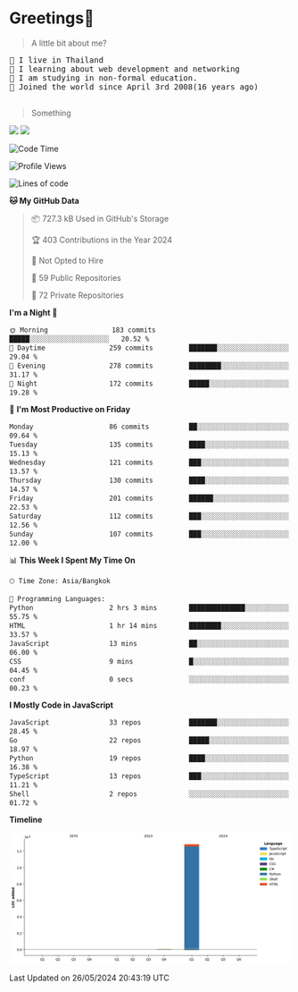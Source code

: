 <h1>Greetings👋</h1>

> A little bit about me?
<pre>
📍 I live in Thailand
💽 I learning about web development and networking
📝 I am studying in non-formal education.
🍰 Joined the world since April 3rd 2008(16 years ago)

</pre>

> Something
<img src="https://github-readme-stats-eight-theta.vercel.app/api?username=bluestar-b&show_icons=true&theme=tokyonight&include_all_commits=true&count_private=true" />

<img src="https://github-readme-stats.vercel.app/api/top-langs/?username=bluestar-b&theme=tokyonight&include_all_commits=true&layout=compact&langs_count=10&border_radius=8" />

<!--START_SECTION:waka-->
![Code Time](http://img.shields.io/badge/Code%20Time-13%20hrs%2021%20mins-blue)

![Profile Views](http://img.shields.io/badge/Profile%20Views-123-blue)

![Lines of code](https://img.shields.io/badge/From%20Hello%20World%20I%27ve%20Written-12.9%20million%20lines%20of%20code-blue)

**🐱 My GitHub Data** 

> 📦 727.3 kB Used in GitHub's Storage 
 > 
> 🏆 403 Contributions in the Year 2024
 > 
> 🚫 Not Opted to Hire
 > 
> 📜 59 Public Repositories 
 > 
> 🔑 72 Private Repositories 
 > 
**I'm a Night 🦉** 

```text
🌞 Morning                183 commits         █████░░░░░░░░░░░░░░░░░░░░   20.52 % 
🌆 Daytime                259 commits         ███████░░░░░░░░░░░░░░░░░░   29.04 % 
🌃 Evening                278 commits         ████████░░░░░░░░░░░░░░░░░   31.17 % 
🌙 Night                  172 commits         █████░░░░░░░░░░░░░░░░░░░░   19.28 % 
```
📅 **I'm Most Productive on Friday** 

```text
Monday                   86 commits          ██░░░░░░░░░░░░░░░░░░░░░░░   09.64 % 
Tuesday                  135 commits         ████░░░░░░░░░░░░░░░░░░░░░   15.13 % 
Wednesday                121 commits         ███░░░░░░░░░░░░░░░░░░░░░░   13.57 % 
Thursday                 130 commits         ████░░░░░░░░░░░░░░░░░░░░░   14.57 % 
Friday                   201 commits         ██████░░░░░░░░░░░░░░░░░░░   22.53 % 
Saturday                 112 commits         ███░░░░░░░░░░░░░░░░░░░░░░   12.56 % 
Sunday                   107 commits         ███░░░░░░░░░░░░░░░░░░░░░░   12.00 % 
```


📊 **This Week I Spent My Time On** 

```text
🕑︎ Time Zone: Asia/Bangkok

💬 Programming Languages: 
Python                   2 hrs 3 mins        ██████████████░░░░░░░░░░░   55.75 % 
HTML                     1 hr 14 mins        ████████░░░░░░░░░░░░░░░░░   33.57 % 
JavaScript               13 mins             ██░░░░░░░░░░░░░░░░░░░░░░░   06.00 % 
CSS                      9 mins              █░░░░░░░░░░░░░░░░░░░░░░░░   04.45 % 
conf                     0 secs              ░░░░░░░░░░░░░░░░░░░░░░░░░   00.23 % 
```

**I Mostly Code in JavaScript** 

```text
JavaScript               33 repos            ███████░░░░░░░░░░░░░░░░░░   28.45 % 
Go                       22 repos            █████░░░░░░░░░░░░░░░░░░░░   18.97 % 
Python                   19 repos            ████░░░░░░░░░░░░░░░░░░░░░   16.38 % 
TypeScript               13 repos            ███░░░░░░░░░░░░░░░░░░░░░░   11.21 % 
Shell                    2 repos             ░░░░░░░░░░░░░░░░░░░░░░░░░   01.72 % 
```



**Timeline**

![Lines of Code chart](https://raw.githubusercontent.com/bluestar-b/bluestar-b/main/assets/bar_graph.png)


 Last Updated on 26/05/2024 20:43:19 UTC
<!--END_SECTION:waka-->

